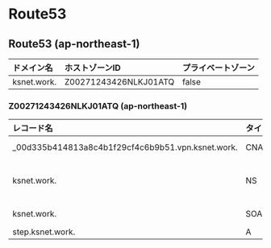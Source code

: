 # Route53
## Route53 (ap-northeast-1)

|ドメイン名|ホストゾーンID|プライベートゾーン|
|:--|:--|:--|
|ksnet.work.|Z00271243426NLKJ01ATQ|false|

### Z00271243426NLKJ01ATQ (ap-northeast-1)

|レコード名|タイプ|レコード|TTL|
|:--|:--|:--|:--|
|_00d335b414813a8c4b1f29cf4c6b9b51.vpn.ksnet.work.|CNAME|_54e037b27fa74ecb3006320416f86367.cltjbwlkcy.acm-validations.aws.|300|
|ksnet.work.|NS|ns-827.awsdns-39.net.<br>ns-1432.awsdns-51.org.<br>ns-200.awsdns-25.com.<br>ns-1906.awsdns-46.co.uk.|172800|
|ksnet.work.|SOA|ns-827.awsdns-39.net. awsdns-hostmaster.amazon.com. 1 7200 900 1209600 86400|900|
|step.ksnet.work.|A|13.231.44.42|300|

